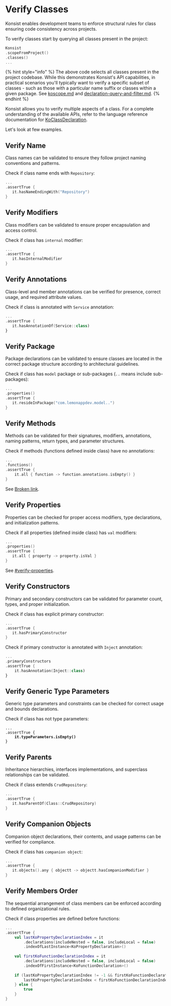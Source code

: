 # Verify Classes

Konsist enables development teams to enforce structural rules for class ensuring code consistency across projects.

To verify classes start by querying all classes present in the project:

```kotlin
Konsist
.scopeFromProject()
.classes()
...
```

{% hint style="info" %}
The above code selects all classes present in the project codebase. While this demonstrates Konsist's API capabilities, in practical scenarios you'll typically want to verify a specific subset of classes - such as those with a particular name suffix or classes within a given package. See [koscope.md](../writing-tests/koscope.md "mention") and [declaration-query-and-filter.md](../writing-tests/declaration-query-and-filter.md "mention").&#x20;
{% endhint %}

Konsist allows you to verify multiple aspects of a class. For a complete understanding of the available APIs, refer to the language reference documentation for [KoClassDeclaration](https://lemonappdev.github.io/konsist/-konsist%200.17.0/com.lemonappdev.konsist.api.declaration/-ko-class-declaration/index.html).

Let's look at few examples.

## Verify Name

Class names can be validated to ensure they follow project naming conventions and patterns.

Check if class name ends with `Repository`:

```kotlin
...
.assertTrue {
   it.hasNameEndingWith("Repository")
}
```

## Verify Modifiers

Class modifiers can be validated to ensure proper encapsulation and access control.

Check if class has `internal` modifier:

```kotlin
...
.assertTrue {
   it.hasInternalModifier
}
```

## Verify Annotations

Class-level and member annotations can be verified for presence, correct usage, and required attribute values.

Check if class is annotated with `Service` annotation:

```kotlin
...
.assertTrue {
   it.hasAnnotationOf(Service::class)
}
```

## Verify Package

Package declarations can be validated to ensure classes are located in the correct package structure according to architectural guidelines.

Check if class has `model` package or sub-packages (`..` means include sub-packages):

```kotlin
...
.properties()
.assertTrue {
   it.resideInPackage("com.lemonappdev.model..")
}
```

## Verify Methods

Methods can be validated for their signatures, modifiers, annotations, naming patterns, return types, and parameter structures.

Check if methods (functions defined inside class) have no annotations:

```kotlin
...
.functions()
.assertTrue {
    it.all { function -> function.annotations.isEmpty() }
}
```

See [Broken link](broken-reference "mention").

## Verify Properties

Properties can be checked for proper access modifiers, type declarations, and initialization patterns.

Check if all properties (defined inside class) has `val` modifiers:

```kotlin
...
.properties()
.assertTrue {
   it.all { property -> property.isVal }
}
```

See [#verify-properties](verify-classes.md#verify-properties "mention").

## Verify Constructors

Primary and secondary constructors can be validated for parameter count, types, and proper initialization.

Check if class has explicit primary constructor:

```kotlin
...
.assertTrue {
   it.hasPrimaryConstructor
}
```

Check if primary constructor is annotated with `Inject` annotation:

```kotlin
...
.primaryConstructors
.assertTrue {
    it.hasAnnotation(Inject::class)
}
```

## Verify Generic Type Parameters

Generic type parameters and constraints can be checked for correct usage and bounds declarations.

Check if class has not type parameters:

<pre class="language-kotlin"><code class="lang-kotlin">...
.assertTrue {
<strong>    it.typeParameters.isEmpty()
</strong>}
</code></pre>

## Verify Parents

Inheritance hierarchies, interfaces implementations, and superclass relationships can be validated.

Check if class extends `CrudRepository`:

```kotlin
...
.assertTrue {
   it.hasParentOf(Class::CrudRepository)
}
```

## Verify Companion Objects

Companion object declarations, their contents, and usage patterns can be verified for compliance.

Check if class has `companion object`:

```kotlin
...
.assertTrue {
   it.objects().any { objectt -> objectt.hasCompanionModifier }
}
```

## Verify Members Order

The sequential arrangement of class members can be enforced according to defined organizational rules.

Check if class properties are defined before functions:

```kotlin
...
.assertTrue {
    val lastKoPropertyDeclarationIndex = it
        .declarations(includeNested = false, includeLocal = false)
        .indexOfLastInstance<KoPropertyDeclaration>()
    
    val firstKoFunctionDeclarationIndex = it
        .declarations(includeNested = false, includeLocal = false)
        .indexOfFirstInstance<KoFunctionDeclaration>()
    
    if (lastKoPropertyDeclarationIndex != -1 && firstKoFunctionDeclarationIndex != -1) {
        lastKoPropertyDeclarationIndex < firstKoFunctionDeclarationIndex
    } else {
        true
    }
}
```





